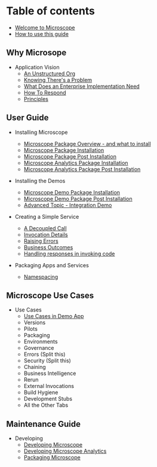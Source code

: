 # Table of contents

* [Welcome to Microscope](getting-started/Welcome.md)
* [How to use this guide](guides/HowToUseGuides.md)

## Why Microsope

* Application Vision
  * [An Unstructured Org](vision/UnstructuredOrg.md)
  * [Knowing There's a Problem](vision/KnowThereProblem.md)
  * [What Does an Enterprise Implementation Need](vision/EnterpriseImplementation.md)
  * [How To Respond](vision/HowToRespond.md)
  * [Principles](vision/Principles.md)


## User Guide

* Installing Microscope
  * [Microscope Package Overview - and what to install](installation/PackageOverview.md)
  * [Microscope Package Installation](installation/Installation.md)
  * [Microscope Package Post Installation](installation/InstallationPost.md)
  * [Microscope Analytics Package Installation](installation/InstallationAnalytics.md)
  * [Microscope Analytics Package Post Installation](installation/InstallationAnalyticsPost.md)

* Installing the Demos
  * [Microscope Demo Package Installation](installation/InstallationDemo.md)
  * [Microscope Demo Package Post Installation](installation/InstallationDemoPost.md)
  * [Advanced Topic - Integration Demo](installation/IntegrationDemo.md)

* Creating a Simple Service
  * [A Decoupled Call](getting-started/DecoupledMethod.md)
  * [Invocation Details](getting-started/InvocationDetails.md)
  * [Raising Errors](getting-started/ErrorRaising.md)
  * [Business Outcomes](getting-started/BusinessOutcomes.md)
  * [Handling responses in invoking code](getting-started/ErrorHandling.md)

* Packaging Apps and Services
  * [Namespacing](packages/Namespaces.md)

## Microscope Use Cases

* Use Cases
  * [Use Cases in Demo App](use-cases/UseCasesDemo.md)
  * Versions
  * Pilots
  * Packaging
  * Environments
  * Governance
  * Errors (Split this)
  * Security (Split this)
  * Chaining
  * Business Intelligence
  * Rerun
  * External Invocations
  * Build Hygiene
  * Development Stubs
  * All the Other Tabs





## Maintenance Guide

* Developing
  * [Developing Microscope](app-maintenance/DevelopingMicroscope.md)
  * [Developing Microscope Analytics](app-maintenance/DevelopingMicroscopeAnalytics.md)
  * [Packaging Microscope](app-maintenance/PackagingMicroscope.md)




